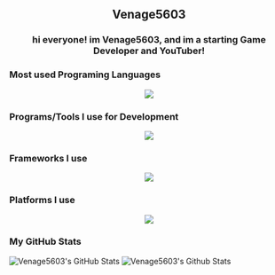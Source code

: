 <h2 align="center">Venage5603</h2>

<h3 align="center">hi everyone! im Venage5603, and im a starting Game Developer and YouTuber!</h3>
<h3> Most used Programing Languages</h3>

<p align="center">
  <a href="https://skillicons.dev">
    <img src="https://skillicons.dev/icons?i=c,cs,cpp,md" />
  </a>
</p>

<h3> Programs/Tools I use for Development</h3>

<p align="center">
  <a href="https://skillicons.dev">
    <img src="https://skillicons.dev/icons?i=git,unreal,vscode" />
  </a>
</p>

<h3> Frameworks I use</h3>

<p align="center">
  <a href="https://skillicons.dev">
    <img src="https://skillicons.dev/icons?i=dotnet" />
  </a>
</p>

<h3> Platforms I use</h3>

<p align="center">
  <a href="https://skillicons.dev">
    <img src="https://skillicons.dev/icons?i=discord,github,twitter" />
  </a>
</p>

<h3> My GitHub Stats</h3>

![Venage5603's GitHub Stats](https://github-readme-stats.vercel.app/api?username=Venage5603&show_icons=true&theme=tokyonight)
![Venage5603's Github Stats](https://github-readme-stats.vercel.app/api/top-langs/?username=Venage5603&theme=tokyonight)
